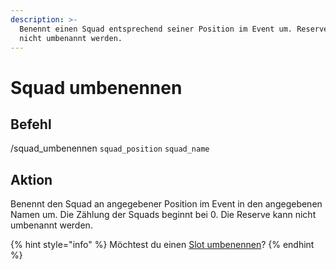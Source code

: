 ```yaml
---
description: >-
  Benennt einen Squad entsprechend seiner Position im Event um. Reserve kann
  nicht umbenannt werden.
---
```


# Squad umbenennen

## Befehl

/squad\_umbenennen `squad_position` `squad_name`

## Aktion

Benennt den Squad an angegebener Position im Event in den angegebenen Namen um. Die Zählung der Squads beginnt bei 0. Die Reserve kann nicht umbenannt werden.

{% hint style="info" %}
Möchtest du einen [Slot umbenennen](slot-umbenennen.md)?
{% endhint %}

